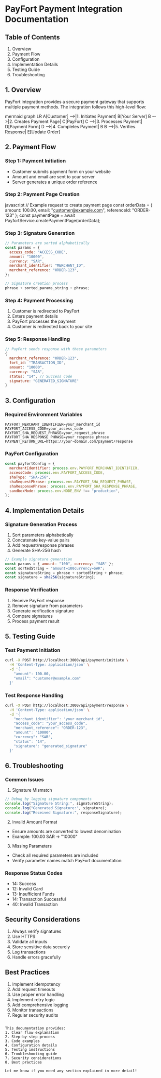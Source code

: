# PayFort Payment Integration Documentation

## Table of Contents

1. Overview
2. Payment Flow
3. Configuration
4. Implementation Details
5. Testing Guide
6. Troubleshooting

## 1. Overview

PayFort integration provides a secure payment gateway that supports multiple payment methods. The integration follows this high-level flow:

mermaid
graph LR
A[Customer] -->|1. Initiates Payment| B[Your Server]
B -->|2. Creates Payment Page| C[PayFort]
C -->|3. Processes Payment| D[Payment Form]
D -->|4. Completes Payment| B
B -->|5. Verifies Response| E[Update Order]

## 2. Payment Flow

### Step 1: Payment Initiation

- Customer submits payment form on your website
- Amount and email are sent to your server
- Server generates a unique order reference

### Step 2: Payment Page Creation

javascript
// Example request to create payment page
const orderData = {
amount: 100.00,
email: "customer@example.com",
referenceId: "ORDER-123"
};
const paymentPage = await PayfortService.createPaymentPage(orderData);

### Step 3: Signature Generation

```javascript
// Parameters are sorted alphabetically
const params = {
  access_code: "ACCESS_CODE",
  amount: "10000",
  currency: "SAR",
  merchant_identifier: "MERCHANT_ID",
  merchant_reference: "ORDER-123",
};

// Signature creation process
phrase + sorted_params_string + phrase;
```

### Step 4: Payment Processing

1. Customer is redirected to PayFort
2. Enters payment details
3. PayFort processes the payment
4. Customer is redirected back to your site

### Step 5: Response Handling

```javascript
// PayFort sends response with these parameters
{
  merchant_reference: "ORDER-123",
  fort_id: "TRANSACTION_ID",
  amount: "10000",
  currency: "SAR",
  status: "14", // Success code
  signature: "GENERATED_SIGNATURE"
}
```

## 3. Configuration

### Required Environment Variables

```plaintext
PAYFORT_MERCHANT_IDENTIFIER=your_merchant_id
PAYFORT_ACCESS_CODE=your_access_code
PAYFORT_SHA_REQUEST_PHRASE=your_request_phrase
PAYFORT_SHA_RESPONSE_PHRASE=your_response_phrase
PAYMENT_RETURN_URL=https://your-domain.com/payment/response
```

### PayFort Configuration

```javascript
const payfortConfig = {
  merchantIdentifier: process.env.PAYFORT_MERCHANT_IDENTIFIER,
  accessCode: process.env.PAYFORT_ACCESS_CODE,
  shaType: "SHA-256",
  shaRequestPhrase: process.env.PAYFORT_SHA_REQUEST_PHRASE,
  shaResponsePhrase: process.env.PAYFORT_SHA_RESPONSE_PHRASE,
  sandboxMode: process.env.NODE_ENV !== "production",
};
```

## 4. Implementation Details

### Signature Generation Process

1. Sort parameters alphabetically
2. Concatenate key-value pairs
3. Add request/response phrases
4. Generate SHA-256 hash

```javascript
// Example signature generation
const params = { amount: "100", currency: "SAR" };
const sortedString = "amount=100currency=SAR";
const signatureString = phrase + sortedString + phrase;
const signature = sha256(signatureString);
```

### Response Verification

1. Receive PayFort response
2. Remove signature from parameters
3. Generate verification signature
4. Compare signatures
5. Process payment result

## 5. Testing Guide

### Test Payment Initiation

```bash
curl -X POST http://localhost:3000/api/payment/initiate \
  -H 'Content-Type: application/json' \
  -d '{
    "amount": 100.00,
    "email": "customer@example.com"
  }'
```

### Test Response Handling

```bash
curl -X POST http://localhost:3000/api/payment/response \
  -H 'Content-Type: application/json' \
  -d '{
    "merchant_identifier": "your_merchant_id",
    "access_code": "your_access_code",
    "merchant_reference": "ORDER-123",
    "amount": "10000",
    "currency": "SAR",
    "status": "14",
    "signature": "generated_signature"
  }'
```

## 6. Troubleshooting

### Common Issues

1. Signature Mismatch

```javascript
// Debug by logging signature components
console.log("Signature String:", signatureString);
console.log("Generated Signature:", signature);
console.log("Received Signature:", responseSignature);
```

2. Invalid Amount Format

- Ensure amounts are converted to lowest denomination
- Example: 100.00 SAR → "10000"

3. Missing Parameters

- Check all required parameters are included
- Verify parameter names match PayFort documentation

### Response Status Codes

- 14: Success
- 12: Invalid Card
- 13: Insufficient Funds
- 14: Transaction Successful
- 40: Invalid Transaction

## Security Considerations

1. Always verify signatures
2. Use HTTPS
3. Validate all inputs
4. Store sensitive data securely
5. Log transactions
6. Handle errors gracefully

## Best Practices

1. Implement idempotency
2. Add request timeouts
3. Use proper error handling
4. Implement retry logic
5. Add comprehensive logging
6. Monitor transactions
7. Regular security audits

```

This documentation provides:
1. Clear flow explanation
2. Step-by-step process
3. Code examples
4. Configuration details
5. Testing instructions
6. Troubleshooting guide
7. Security considerations
8. Best practices

Let me know if you need any section explained in more detail!
```
